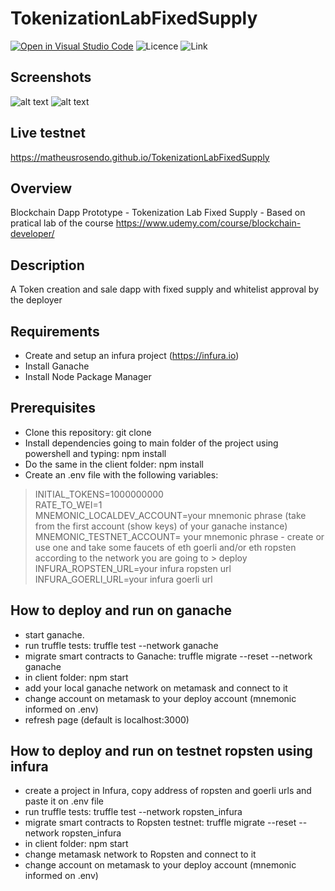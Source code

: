 # TokenizationLabFixedSupply
[![Open in Visual Studio Code](https://open.vscode.dev/badges/open-in-vscode.svg)](https://open.vscode.dev/matheusrosendo/TokenizationLabFixedSupply)
![Licence](https://img.shields.io/github/license/matheusrosendo/TokenizationLabFixedSupply)
![Link](https://matheusrosendo.github.io/TokenizationLabFixedSupply)

## Screenshots
![alt text](https://github.com/matheusrosendo/TokenizationLabFixedSupply/blob/main/client/public/cappu_kyc.png)
![alt text](https://github.com/matheusrosendo/TokenizationLabFixedSupply/blob/main/client/public/cappu_buy.png)

## Live testnet 
https://matheusrosendo.github.io/TokenizationLabFixedSupply

## Overview
Blockchain Dapp Prototype - Tokenization Lab Fixed Supply - Based on pratical lab of the course https://www.udemy.com/course/blockchain-developer/

## Description
A Token creation and sale dapp with fixed supply and whitelist approval by the deployer

## Requirements
* Create and setup an infura project (https://infura.io) 
* Install Ganache
* Install Node Package Manager

## Prerequisites
* Clone this repository: git clone  
* Install dependencies going to main folder of the project using powershell and typing: npm install  
* Do the same in the client folder: npm install  
* Create an .env file with the following variables:  
 
> INITIAL_TOKENS=1000000000  
> RATE_TO_WEI=1  
> MNEMONIC_LOCALDEV_ACCOUNT=your mnemonic phrase (take from the first account (show keys) of your ganache instance)  
> MNEMONIC_TESTNET_ACCOUNT= your mnemonic phrase - create or use one and take some faucets of eth goerli and/or eth ropsten according to the network you are going to >  deploy  
> INFURA_ROPSTEN_URL=your infura ropsten url  
> INFURA_GOERLI_URL=your infura goerli url  


## How to deploy and run on ganache
* start ganache.  
* run truffle tests: truffle test --network ganache  
* migrate smart contracts to Ganache: truffle migrate --reset --network ganache  
* in client folder: npm start  
* add your local ganache network on metamask and connect to it  
* change account on metamask to your deploy account (mnemonic informed on .env)  
* refresh page (default is localhost:3000)  

## How to deploy and run on testnet ropsten using infura
* create a project in Infura, copy address of ropsten and goerli urls and paste it on .env file  
* run truffle tests: truffle test --network ropsten_infura  
* migrate smart contracts to Ropsten testnet: truffle migrate --reset --network ropsten_infura  
* in client folder: npm start   
* change metamask network to Ropsten and connect to it   
* change account on metamask to your deploy account (mnemonic informed on .env)  





